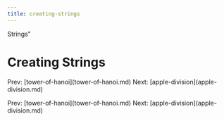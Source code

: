 ```yaml
---
title: creating-strings
---
```


Strings\"

# Creating Strings

Prev: \[tower-of-hanoi](tower-of-hanoi.md) Next:
\[apple-division](apple-division.md)

Prev: \[tower-of-hanoi](tower-of-hanoi.md) Next:
\[apple-division](apple-division.md)
